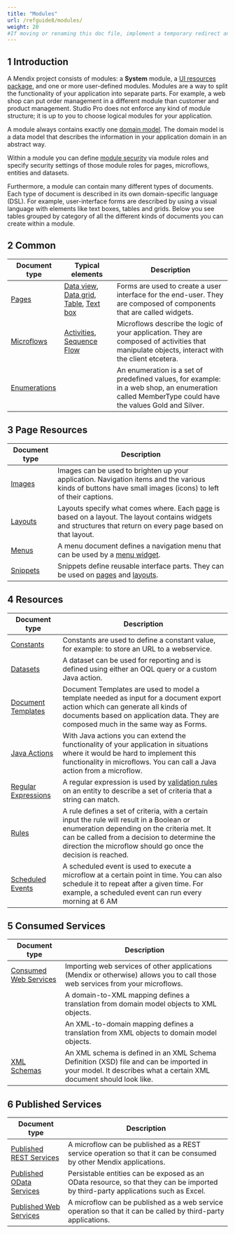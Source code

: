 ```yaml
---
title: "Modules"
url: /refguide8/modules/
weight: 20
#If moving or renaming this doc file, implement a temporary redirect and let the respective team know they should update the URL in the product. See Mapping to Products for more details.
---
```


## 1 Introduction

A Mendix project consists of modules: a **System** module, a [UI resources package](/refguide8/ui-resources-package/), and one or more user-defined modules. Modules are a way to split the functionality of your application into separate parts. For example, a web shop can put order management in a different module than customer and product management. Studio Pro does not enforce any kind of module structure; it is up to you to choose logical modules for your application.

A module always contains exactly one [domain model](/refguide8/domain-model/). The domain model is a data model that describes the information in your application domain in an abstract way.

Within a module you can define [module security](/refguide8/module-security/) via module roles and specify security settings of those module roles for pages, microflows, entities and datasets.

Furthermore, a module can contain many different types of documents. Each type of document is described in its own domain-specific language (DSL). For example, user-interface forms are described by using a visual language with elements like text boxes, tables and grids. Below you see tables grouped by category of all the different kinds of documents you can create within a module.

## 2 Common

| Document type | Typical elements | Description |
| --- | --- | --- |
| [Pages](/refguide8/pages/) | [Data view](/refguide8/data-view/), [Data grid](/refguide8/data-grid/), [Table](/refguide8/table/), [Text box](/refguide8/text-box/) | Forms are used to create a user interface for the end-user. They are composed of components that are called widgets. |
| [Microflows](/refguide8/microflows/) | [Activities](/refguide8/activities/), [Sequence Flow](/refguide8/sequence-flow/) | Microflows describe the logic of your application. They are composed of activities that manipulate objects, interact with the client etcetera. |
| [Enumerations](/refguide8/enumerations/) |   | An enumeration is a set of predefined values, for example: in a web shop, an enumeration called MemberType could have the values Gold and Silver. |

## 3 Page Resources

| Document type | Description |
| --- | --- |
| [Images](/refguide8/images/) | Images can be used to brighten up your application. Navigation items and the various kinds of buttons have small images (icons) to left of their captions. |
| [Layouts](/refguide8/layout/) | Layouts specify what comes where. Each  [page](/refguide8/page/) is based on a layout. The layout contains widgets and structures that return on every page based on that layout.  |
| [Menus](/refguide8/menu/) | A menu document defines a navigation menu that can be used by a  [menu widget](/refguide8/menu-widgets/). |
| [Snippets](/refguide8/snippet/) | Snippets define reusable interface parts. They can be used on  [pages](/refguide8/page/) and  [layouts](/refguide8/layout/). |

## 4 Resources

| Document type | Description |
| --- | --- |
| [Constants](/refguide8/constants/) | Constants are used to define a constant value, for example: to store an URL to a webservice. |
| [Datasets](/refguide8/data-sets/) | A dataset can be used for reporting and is defined using either an OQL query or a custom Java action. |
| [Document Templates](/refguide8/document-templates/) | Document Templates are used to model a template needed as input for a document export action which can generate all kinds of documents based on application data. They are composed much in the same way as Forms. |
| [Java Actions](/refguide8/java-actions/) | With Java actions you can extend the functionality of your application in situations where it would be hard to implement this functionality in microflows. You can call a Java action from a microflow. |
| [Regular Expressions](/refguide8/regular-expressions/) | A regular expression is used by [validation rules](/refguide8/validation-rules/) on an entity to describe a set of criteria that a string can match. |
| [Rules](/refguide8/rules/) | A rule defines a set of criteria, with a certain input the rule will result in a Boolean or enumeration depending on the criteria met. It can be called from a decision to determine the direction the microflow should go once the decision is reached. |
| [Scheduled Events](/refguide8/scheduled-events/) | A scheduled event is used to execute a microflow at a certain point in time. You can also schedule it to repeat after a given time. For example, a scheduled event can run every morning at 6 AM |

## 5 Consumed Services

| Document type | Description |
| --- | --- |
| [Consumed Web Services](/refguide8/consumed-web-services/) | Importing web services of other applications (Mendix or otherwise) allows you to call those web services from your microflows. |
|  | A domain-to-XML mapping defines a translation from domain model objects to XML objects. |
|  | An XML-to-domain mapping defines a translation from XML objects to domain model objects. |
| [XML Schemas](/refguide8/xml-schemas/) | An XML schema is defined in an XML Schema Definition (XSD) file and can be imported in your model. It describes what a certain XML document should look like. |

## 6 Published Services

| Document type | Description |
| --- | --- |
| [Published REST Services](/refguide8/published-rest-services/) | A microflow can be published as a REST service operation so that it can be consumed by other Mendix applications. |
| [Published OData Services](/refguide8/published-odata-services/) | Persistable entities can be exposed as an OData resource, so that they can be imported by third-party applications such as Excel. |
| [Published Web Services](/refguide8/published-web-services/) | A microflow can be published as a web service operation so that it can be called by third-party applications. |
